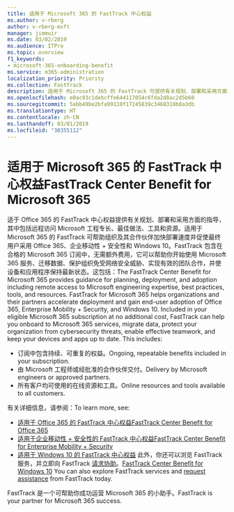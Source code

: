 ```yaml
---
title: 适用于 Microsoft 365 的 FastTrack 中心权益
ms.author: v-rberg
author: v-rberg-msft
manager: jimmuir
ms.date: 03/02/2019
ms.audience: ITPro
ms.topic: overview
f1_keywords:
- microsoft-365-onboarding-benefit
ms.service: m365-administration
localization_priority: Priority
ms.collection: FastTrack
description: 适用于 Microsoft 365 的 FastTrack 可提供有关规划、部署和采用方面的指导，其中包括远程访问 Microsoft 工程专长、最佳做法、工具和资源。适用于 Microsoft 365 的 FastTrack 可帮助组织及其合作伙伴加快部署速度并促使最终用户采用 Office 365、Windows 10 和企业移动性 + 安全性。
ms.openlocfilehash: e0ac93c1debcffe644117054c6fda2d8ac2d5b60
ms.sourcegitcommit: 5abb49be2bfa99110f17245839c3468318b8a3db
ms.translationtype: HT
ms.contentlocale: zh-CN
ms.lasthandoff: 03/01/2019
ms.locfileid: "30355112"
---
```

# <a name="fasttrack-center-benefit-for-microsoft-365"></a><span data-ttu-id="ffe8c-104">适用于 Microsoft 365 的 FastTrack 中心权益</span><span class="sxs-lookup"><span data-stu-id="ffe8c-104">FastTrack Center Benefit for Microsoft 365</span></span>

<span data-ttu-id="ffe8c-p102">适于 Office 365 的 FastTrack 中心权益提供有关规划、部署和采用方面的指导，其中包括远程访问 Microsoft 工程专长、最佳做法、工具和资源。适用于 Microsoft 365 的 FastTrack 可帮助组织及其合作伙伴加快部署速度并促使最终用户采用 Office 365、企业移动性 + 安全性和 Windows 10。FastTrack 包含在合格的 Microsoft 365 订阅中，无需额外费用，它可以帮助你开始使用 Microsoft 365 服务、迁移数据、保护组织免受网络安全威胁、实现有效的团队合作，并使设备和应用程序保持最新状态。这包括：</span><span class="sxs-lookup"><span data-stu-id="ffe8c-p102">The FastTrack Center Benefit for Microsoft 365 provides guidance for planning, deployment, and adoption including remote access to Microsoft engineering expertise, best practices, tools, and resources. FastTrack for Microsoft 365 helps organizations and their partners accelerate deployment and gain end-user adoption of Office 365, Enterprise Mobility + Security, and Windows 10. Included in your eligible Microsoft 365 subscription at no additional cost, FastTrack can help you onboard to Microsoft 365 services, migrate data, protect your organization from cybersecurity threats, enable effective teamwork, and keep your devices and apps up to date. This includes:</span></span>

- <span data-ttu-id="ffe8c-109">订阅中包含持续、可重复的权益。</span><span class="sxs-lookup"><span data-stu-id="ffe8c-109">Ongoing, repeatable benefits included in your subscription.</span></span>
- <span data-ttu-id="ffe8c-110">由 Microsoft 工程师或经批准的合作伙伴交付。</span><span class="sxs-lookup"><span data-stu-id="ffe8c-110">Delivery by Microsoft engineers or approved partners.</span></span>
- <span data-ttu-id="ffe8c-111">所有客户均可使用的在线资源和工具。</span><span class="sxs-lookup"><span data-stu-id="ffe8c-111">Online resources and tools available to all customers.</span></span>
  
<span data-ttu-id="ffe8c-112">有关详细信息，请参阅：</span><span class="sxs-lookup"><span data-stu-id="ffe8c-112">To learn more, see:</span></span>

- [<span data-ttu-id="ffe8c-113">适用于 Office 365 的 FastTrack 中心权益</span><span class="sxs-lookup"><span data-stu-id="ffe8c-113">FastTrack Center Benefit for Office 365</span></span>](O365-fasttrack-benefit-for-office-365.md) 
- [<span data-ttu-id="ffe8c-114">适用于企业移动性 + 安全性的 FastTrack 中心权益</span><span class="sxs-lookup"><span data-stu-id="ffe8c-114">FastTrack Center Benefit for Enterprise Mobility + Security</span></span>](EMS-fasttrack-benefit-for-EMS.md)
- <span data-ttu-id="ffe8c-115">[适用于 Windows 10 的 FastTrack 中心权益](Win-10-fasttrack-benefit-for-Windows-10.md) 此外，你还可以浏览 FastTrack 服务，并立即向 FastTrack [请求协助](https://go.microsoft.com/fwlink/p/?LinkId=2003903)。</span><span class="sxs-lookup"><span data-stu-id="ffe8c-115">[FastTrack Center Benefit for Windows 10](Win-10-fasttrack-benefit-for-Windows-10.md) You can also explore FastTrack services and [request assistance](https://go.microsoft.com/fwlink/p/?LinkId=2003903) from FastTrack today.</span></span>

<span data-ttu-id="ffe8c-116">FastTrack 是一个可帮助你成功运营 Microsoft 365 的小助手。</span><span class="sxs-lookup"><span data-stu-id="ffe8c-116">FastTrack is your partner for Microsoft 365 success.</span></span>
  
  

 